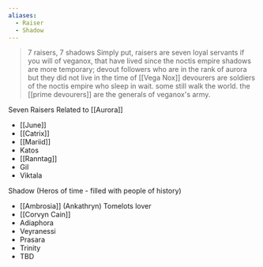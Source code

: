 ```yaml
---
aliases:
  - Raiser
  - Shadow
---
```

>7 raisers, 7 shadows Simply put, raisers are seven loyal servants if you will of veganox, that have lived since the noctis empire 
>shadows are more temporary; devout followers who are in the rank of aurora but they did not live in the time of [[Vega Nox]] devourers are soldiers of the noctis empire who sleep in wait. some still walk the world. the [[prime devourers]] are the generals of veganox's army.

Seven Raisers
Related to [[Aurora]]
- [[June]]
- [[Catrix]]
- [[Mariid]]
- Katos
- [[Ranntag]]
- Gil
- Viktala

Shadow (Heros of time - filled with people of history)
- [[Ambrosia]] (Ankathryn) Tomelots lover 
- [[Corvyn Cain]]
- Adiaphora
- Veyranessi
- Prasara
- Trinity
- TBD